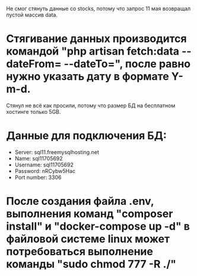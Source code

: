 Не смог стянуть данные со stocks, потому что запрос 11 мая возвращал пустой массив data.

# Стягивание данных производится командой "php artisan fetch:data --dateFrom= --dateTo=", после равно нужно указать дату в формате Y-m-d.
Стянул не всё как просили, потому что размер БД на бесплатном хостинге только 5GB.

# Данные для подключения БД:
- Server: sql11.freemysqlhosting.net
- Name: sql11705692
- Username: sql11705692
- Password: nRCybw5Hac
- Port number: 3306

# После создания файла .env, выполнения команд "composer install" и "docker-compose up -d" в файловой системе linux может потребоваться выполнение команды "sudo chmod 777 -R ./"

